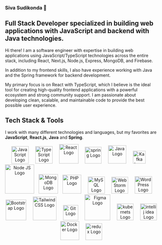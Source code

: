 ### Siva Sudikonda 👋
## Full Stack Developer specialized in building web applications with JavaScript and backend with Java technologies.

Hi there! I am a software engineer with expertise in building web applications using JavaScript/TypeScript technologies across the entire stack, including React, Next.js, Node.js, Express, MongoDB, and Firebase. 

In addition to my frontend skills, I also have experience working with Java and the Spring framework for backend development. 

My primary focus is on React with TypeScript, which I believe is the ideal tool for creating high-quality frontend applications with a powerful ecosystem and strong community support. I am passionate about developing clean, scalable, and maintainable code to provide the best possible user experience.

## Tech Stack & Tools

I work with many different technologies and languages, but my favorites are **JavaScript**, **React.js**, **Java** and **Spring**.

<p align="center">
  <img src="https://cdn.worldvectorlogo.com/logos/logo-javascript.svg" title="JavaScript" alt="JavaScript Logo" width="57" /> &emsp;
  <img src="https://cdn.worldvectorlogo.com/logos/typescript.svg" title="TypeScript" alt="TypeScript Logo" width="57" /> &emsp;
  <img src="https://brandlogos.net/wp-content/uploads/2020/09/react-logo.png" title="React JS" alt="React Logo" width="64" /> &emsp;
  <img src="https://cdn.worldvectorlogo.com/logos/spring-3.svg" title="spring" alt="spring Logo" width="55" /> &emsp;
  <img src="https://cdn.worldvectorlogo.com/logos/java.svg" title="Java" alt="Java Logo" width="60"/> &emsp;
  <img src="https://cdn.worldvectorlogo.com/logos/kafka.svg" title="Kafka" alt="Kafka Logo" width="42"/> &emsp;
  <img src="https://cdn.worldvectorlogo.com/logos/nodejs-1.svg" title="Node JS" alt="Node JS Logo" width="96"/> &ensp;
  <img src="https://cdn.worldvectorlogo.com/logos/mongodb-icon-1.svg" title="MongoDB" alt="MongoDB Logo" width="64"/> &ensp;
  <img src="https://i.ibb.co/LzmYpDX/146-1466902-php-logo-png-transparent-php-logo-png-png-removebg-preview.png" title="PHP" alt="PHP Logo" width="62"/> &emsp;
  <img src="https://cdn.worldvectorlogo.com/logos/mysql-logo-pure.svg" title="MySQL" alt="MySQL Logo" width="56"/> &emsp;
  <img src="https://cdn.worldvectorlogo.com/logos/webstorm-icon.svg" title="Jetbrains WebStorm" alt="WebStorm Logo" width="55"/> &emsp;
  <img src="https://cdn.worldvectorlogo.com/logos/wordpress-icon-1.svg" title="WordPress" alt="WordPress Logo" width="57"/> &emsp;
  <img src="https://cdn.worldvectorlogo.com/logos/bootstrap-5-1.svg" title="Bootstrap" alt="Bootstrap Logo" width="68" /> &emsp;
  <img src="https://cdn.worldvectorlogo.com/logos/tailwindcss.svg" title="Tailwind CSS" alt="Tailwind CSS Logo" width="78" /> &emsp;
  <img src="https://cdn.worldvectorlogo.com/logos/git-icon.svg" title="Git" alt="Git Logo" width="50"/> &emsp;
  <img src="https://cdn.worldvectorlogo.com/logos/figma-5.svg" title="Figma" alt="Figma Logo" width="85"/> &emsp;
  <img src="https://cdn.worldvectorlogo.com/logos/kubernets.svg" title="kubernets" alt="kubernets Logo" width="55"/> &emsp;
  <img src="https://cdn.worldvectorlogo.com/logos/intellij-idea-1.svg" title="intellij idea" alt="intellij idea Logo" width="55"/> &emsp;
  <img src="https://cdn.worldvectorlogo.com/logos/docker.svg" title="Docker" alt="Docker Logo" width="62"/> &emsp;
  <img src="https://cdn.worldvectorlogo.com/logos/redux.svg" title="redux" alt="redux Logo" width="55"/> &emsp;
</p>
